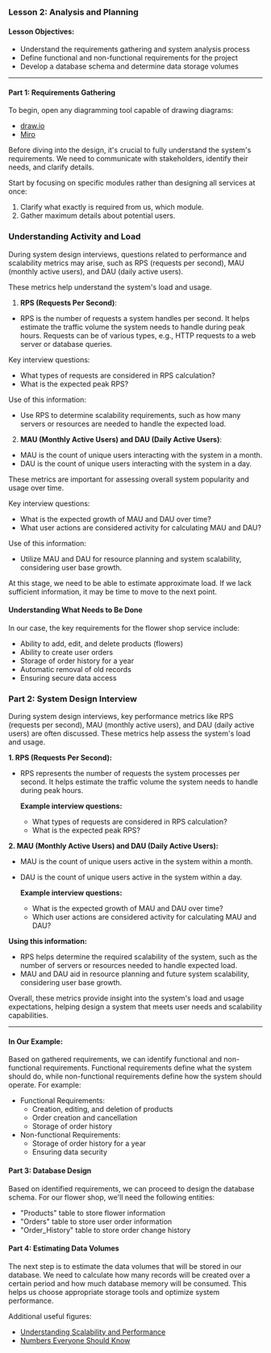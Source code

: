 ### Lesson 2: Analysis and Planning

#### Lesson Objectives:
- Understand the requirements gathering and system analysis process
- Define functional and non-functional requirements for the project
- Develop a database schema and determine data storage volumes

--- 

#### Part 1: Requirements Gathering

To begin, open any diagramming tool capable of drawing diagrams:
- [draw.io](https://app.diagrams.net)
- [Miro](https://miro.com)

Before diving into the design, it's crucial to fully understand the system's requirements. We need to communicate with stakeholders, identify their needs, and clarify details.

Start by focusing on specific modules rather than designing all services at once:
1) Clarify what exactly is required from us, which module.
2) Gather maximum details about potential users.

### Understanding Activity and Load

During system design interviews, questions related to performance and scalability metrics may arise, such as RPS (requests per second), MAU (monthly active users), and DAU (daily active users).

These metrics help understand the system's load and usage.

1. **RPS (Requests Per Second)**:
  - RPS is the number of requests a system handles per second. It helps estimate the traffic volume the system needs to handle during peak hours. Requests can be of various types, e.g., HTTP requests to a web server or database queries.

   Key interview questions:
  - What types of requests are considered in RPS calculation?
  - What is the expected peak RPS?

   Use of this information:
  - Use RPS to determine scalability requirements, such as how many servers or resources are needed to handle the expected load.

2. **MAU (Monthly Active Users) and DAU (Daily Active Users)**:
  - MAU is the count of unique users interacting with the system in a month.
  - DAU is the count of unique users interacting with the system in a day.

   These metrics are important for assessing overall system popularity and usage over time.

   Key interview questions:
  - What is the expected growth of MAU and DAU over time?
  - What user actions are considered activity for calculating MAU and DAU?

   Use of this information:
  - Utilize MAU and DAU for resource planning and system scalability, considering user base growth.

At this stage, we need to be able to estimate approximate load. If we lack sufficient information, it may be time to move to the next point.

#### Understanding What Needs to Be Done

In our case, the key requirements for the flower shop service include:
- Ability to add, edit, and delete products (flowers)
- Ability to create user orders
- Storage of order history for a year
- Automatic removal of old records
- Ensuring secure data access

### Part 2: System Design Interview

During system design interviews, key performance metrics like RPS (requests per second), MAU (monthly active users), and DAU (daily active users) are often discussed. These metrics help assess the system's load and usage.

**1. RPS (Requests Per Second):**
- RPS represents the number of requests the system processes per second. It helps estimate the traffic volume the system needs to handle during peak hours.

  **Example interview questions:**
  - What types of requests are considered in RPS calculation?
  - What is the expected peak RPS?

**2. MAU (Monthly Active Users) and DAU (Daily Active Users):**
- MAU is the count of unique users active in the system within a month.
- DAU is the count of unique users active in the system within a day.

  **Example interview questions:**
  - What is the expected growth of MAU and DAU over time?
  - Which user actions are considered activity for calculating MAU and DAU?

**Using this information:**
- RPS helps determine the required scalability of the system, such as the number of servers or resources needed to handle expected load.
- MAU and DAU aid in resource planning and future system scalability, considering user base growth.

Overall, these metrics provide insight into the system's load and usage expectations, helping design a system that meets user needs and scalability capabilities.

----- 
#### In Our Example:

Based on gathered requirements, we can identify functional and non-functional requirements. Functional requirements define what the system should do, while non-functional requirements define how the system should operate. For example:
- Functional Requirements:
  - Creation, editing, and deletion of products
  - Order creation and cancellation
  - Storage of order history
- Non-functional Requirements:
  - Storage of order history for a year
  - Ensuring data security

#### Part 3: Database Design

Based on identified requirements, we can proceed to design the database schema. For our flower shop, we'll need the following entities:
- "Products" table to store flower information
- "Orders" table to store user order information
- "Order_History" table to store order change history

#### Part 4: Estimating Data Volumes

The next step is to estimate the data volumes that will be stored in our database. We need to calculate how many records will be created over a certain period and how much database memory will be consumed. This helps us choose appropriate storage tools and optimize system performance.

Additional useful figures:
- [Understanding Scalability and Performance](https://habr.com/ru/articles/108537/)
- [Numbers Everyone Should Know](http://julianhyde.blogspot.com/2010/11/numbers-everyone-should-know.html)